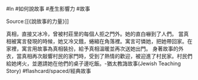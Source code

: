 #ln #如何說故事 #產生影響力 #故事 

Source:[[《說故事的力量》]]

真相，直接又冰冷，曾被村莊里的每個人拒之門外。她的直白嚇到了人們。
當真相被寓言發現的時候，她又冷又餓，蜷縮在角落裡。寓言可憐她，把她帶回家。在家裡，寓言用故事為真相裝扮，給予真相溫暖並再次送她出門。
身著故事的外衣，當真相再次敲響村民的家門時，受到了熱情的歡迎，被迎進了村民家。村民們給她烤火，並邀請她在他們的桌子邊吃飯。-猶太教誨故事(Jewish Teaching Story) #flashcard/spaced/經典故事 